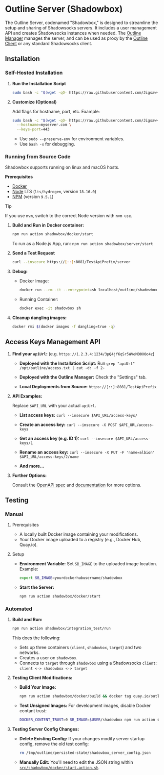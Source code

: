 # Outline Server (Shadowbox)

The Outline Server, codenamed "Shadowbox," is designed to streamline the setup and sharing of Shadowsocks servers. It includes a user management API and creates Shadowsocks instances when needed. The [Outline Manager](https://github.com/Jigsaw-Code/outline-apps/) manages the server, and can be used as proxy by the [Outline Client](https://github.com/Jigsaw-Code/outline-apps/) or any standard Shadowsocks client.

## Installation

### Self-Hosted Installation

1. **Run the Installation Script**

   ```sh
   sudo bash -c "$(wget -qO- https://raw.githubusercontent.com/Jigsaw-Code/outline-apps/master/server_manager/install_scripts/install_server.sh)"
   ```

1. **Customize (Optional)**

   Add flags for hostname, port, etc. Example:

   ```sh
   sudo bash -c "$(wget -qO- https://raw.githubusercontent.com/Jigsaw-Code/outline-apps/master/server_manager/install_scripts/install_server.sh)" install_server.sh \
     --hostname=myserver.com \
     --keys-port=443
   ```

   - Use `sudo --preserve-env` for environment variables.
   - Use `bash -x` for debugging.

### Running from Source Code

Shadowbox supports running on linux and macOS hosts.

**Prerequisites**

- [Docker](https://docs.docker.com/engine/install/)
- [Node](https://nodejs.org/en/download/) LTS (`lts/hydrogen`, version `18.16.0`)
- [NPM](https://docs.npmjs.com/downloading-and-installing-node-js-and-npm) (version `9.5.1`)

> [!TIP]
> If you use `nvm`, switch to the correct Node version with `nvm use`.

1. **Build and Run in Docker container:**

   ```sh
   npm run action shadowbox/docker/start
   ```

   To run as a Node.js App, run: `npm run action shadowbox/server/start`

1. **Send a Test Request**

   ```sh
   curl --insecure https://[::]:8081/TestApiPrefix/server
   ```

1. **Debug:**

   - Docker Image:

     ```sh
     docker run --rm -it --entrypoint=sh localhost/outline/shadowbox
     ```

   - Running Container:

     ```sh
     docker exec -it shadowbox sh
     ```

1. **Cleanup dangling images:**

   ```sh
   docker rmi $(docker images -f dangling=true -q)
   ```

## Access Keys Management API

1. **Find your `apiUrl`:** (e.g. `https://1.2.3.4:1234/3pQ4jf6qSr5WVeMO0XOo4z`)

   - **Deployed with the Installation Script:** Run `grep "apiUrl" /opt/outline/access.txt | cut -d: -f 2-`

   - **Deployed with the Outline Manager:** Check the "Settings" tab.

   - **Local Deployments from Source:** `https://[::]:8081/TestApiPrefix`

1. **API Examples:**

   Replace `$API_URL` with your actual `apiUrl`.

   - **List access keys:** `curl --insecure $API_URL/access-keys/`

   - **Create an access key:** `curl --insecure -X POST $API_URL/access-keys`

   - **Get an access key (e.g. ID 1):** `curl --insecure $API_URL/access-keys/1`

   - **Rename an access key:** `curl --insecure -X PUT -F 'name=albion' $API_URL/access-keys/2/name`

   - **And more...**

1. **Further Options:**

   Consult the [OpenAPI spec](./server/api.yml) and [documentation](https://redocly.github.io/redoc/?url=https://raw.githubusercontent.com/Jigsaw-Code/outline-server/master/src/shadowbox/server/api.yml) for more options.

## Testing

### Manual

1. Prerequisites

   - A locally built Docker image containing your modifications.
   - Your Docker image uploaded to a registry (e.g., Docker Hub, Quay.io).

1. Setup

   - **Environment Variable:** Set `SB_IMAGE` to the uploaded image location. Example:

     ```sh
     export SB_IMAGE=yourdockerhubusername/shadowbox
     ```

   - **Start the Server:**

     ```sh
     npm run action shadowbox/docker/start
     ```

### Automated

1. **Build and Run:**

   ```sh
   npm run action shadowbox/integration_test/run
   ```

   This does the following:

   - Sets up three containers (`client`, `shadowbox`, `target`) and two networks.
   - Creates a user on `shadowbox`.
   - Connects to `target` through `shadowbox` using a Shadowsocks `client`: `client <-> shadowbox <-> target`

1. **Testing Client Modifications:**

   - **Build Your Image:**

     ```sh
     npm run action shadowbox/docker/build && docker tag quay.io/outline/shadowbox $USER/shadowbox && docker push $USER/shadowbox
     ```

   - **Test Unsigned Images:** For development images, disable Docker contant trust:

     ```sh
     DOCKER_CONTENT_TRUST=0 SB_IMAGE=$USER/shadowbox npm run action shadowbox/integration_test/run
     ```

1. **Testing Server Config Changes:**

   - **Delete Existing Config:** If your changes modify server startup config, remove the old test config:

     ```sh
     rm /tmp/outline/persisted-state/shadowbox_server_config.json
     ```

   - **Manually Edit:** You'll need to edit the JSON string within [`src/shadowbox/docker/start.action.sh`](src/shadowbox/docker/start.action.sh).
